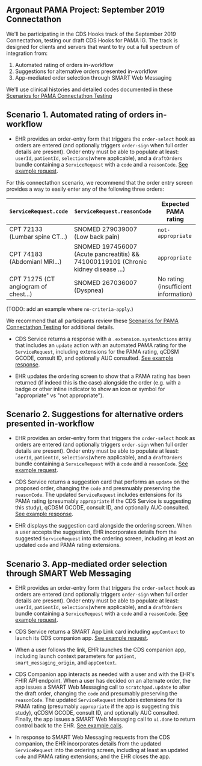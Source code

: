 ## Argonaut PAMA Project: September 2019 Connectathon

We'll be participating in the CDS Hooks track of the September 2019
Connectathon, testing our draft CDS Hooks for PAMA IG.  The track is designed
for clients and servers that want to try out a full spectrum of integration
from:

1. Automated rating of orders in-workflow
2. Suggestions for alternative orders presented in-workflow
3. App-mediated order selection through SMART Web Messaging

We'll use clinical histories and detailed codes documented in these [Scenarios for PAMA Connectathon Testing](detailed-clinical-cases.md)

## Scenario 1. Automated rating of orders in-workflow

* EHR provides an order-entry form that triggers the `order-select` hook as
orders are entered (and optionally triggers `order-sign` when full order
details are present). Order entry must be able to populate at least: `userId`,
`patientId`, `selections`(where applicable), and a `draftOrders` bundle containing
a `ServiceRequest` with a `code` and a `reasonCode`.
[See example request](./examples/scenario-01-outbound-request.json).

For this connectathon scenario, we recommend that the order
entry screen provides a way to easily enter any of the following three orders:

|`ServiceRequest.code`|`ServiceRequest.reasonCode`|Expected PAMA rating|
|---|---|---|
|CPT 72133 (Lumbar spine CT...)|SNOMED 279039007 (Low back pain)|`not-appropriate`|
|CPT 74183 (Abdomianl MRI...)|SNOMED 197456007 (Acute pancreatitis) &&  741000119101 (Chronic kidney disease ...) |`appropriate`|
|CPT 71275 (CT angiogram of chest...)|SNOMED 267036007 (Dyspnea) |No rating (insufficient information)|

(TODO: add an example where `no-criteria-apply`.)

We recommend that all participants review these [Scenarios for PAMA Connectathon Testing](detailed-clinical-cases.md) for additional details.

* CDS Service returns a response with a `.extension.systemActions` array that
includes an `update` action with an automated PAMA rating for the
`ServiceRequest`, including extensions for the PAMA rating, qCDSM GCODE,
consult ID, and optionally AUC consulted. [See example
response](./examples/scenario-01-rating-response.json).

* EHR updates the ordering screen to show that a PAMA rating has been returned
(if indeed this is the case) alongside the order (e.g. with a badge or other
inline indicator to show an icon or symbol for "appropriate" vs "not
appropriate").

## Scenario 2. Suggestions for alternative orders presented in-workflow

* EHR provides an order-entry form that triggers the `order-select` hook as
orders are entered (and optionally triggers `order-sign` when full order
details are present). Order entry must be able to populate at least: `userId`,
`patientId`, `selections`(where applicable), and a `draftOrders` bundle containing
a `ServiceRequest` with a `code` and a `reasonCode`.
[See example request](./examples/scenario-02-outbound-request.json).

* CDS Service returns a suggestion card that performs an `update` on the
proposed order, changing the `code` and presmuably preserving the `reasonCode`.
The updated `ServiceRequest` includes extensions for its PAMA rating
(presumably `appropriate` if the CDS Service is suggesting this study), qCDSM
GCODE, consult ID, and optionally AUC consulted. [See example
response](./examples/scenario-02-suggestion-response.json).

* EHR displays the suggestion card alongside the ordering screen. When a user
accepts the suggestion, EHR incorporates details from the suggested
`ServiceRequest` into the ordering screen, including at least an updated `code`
and PAMA rating extensions.


## Scenario 3. App-mediated order selection through SMART Web Messaging

* EHR provides an order-entry form that triggers the `order-select` hook as
orders are entered (and optionally triggers `order-sign` when full order
details are present). Order entry must be able to populate at least: `userId`,
`patientId`, `selections`(where applicable), and a `draftOrders` bundle containing
a `ServiceRequest` with a `code` and a `reasonCode`.
[See example request](./examples/scenario-02-outbound-request.json).

* CDS Service returns a SMART App Link card including `appContext` to launch
its CDS companion app. [See example request](./examples/scenario-03-app-launch-response.json).

* When a user follows the link, EHR launches the CDS companion app, including
launch context parameters for `patient`, `smart_messaging_origin`, and
`appContext`.

* CDS Companion app interacts as needed with a user and with the EHR's FHIR API
endpoint. When a user has decided on an alternate order, the app issues a SMART
Web Messaging call to `scratchpad.update` to alter the draft order, changing
the `code` and presumably preserving the `reasonCode`.  The updated
`ServiceRequest` includes extensions for its PAMA rating (presumably
`appropriate` if the app is suggesting this study), qCDSM GCODE, consult ID,
and optionally AUC consulted.  Finally, the app issues a SMART Web Messaging
call to `ui.done` to return control back to the EHR. [See example
calls](./examples/scenario-03-web-messages.md).

* In response to SMART Web Messaging requests from the CDS companion, the EHR
incorporates details from the updated `ServiceRequest` into the ordering
screen, including at least an updated `code` and PAMA rating extensions; and
the EHR closes the app.
